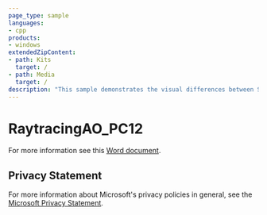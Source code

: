 ```yaml
---
page_type: sample
languages:
- cpp
products:
- windows
extendedZipContent:
- path: Kits
  target: /
- path: Media
  target: /
description: "This sample demonstrates the visual differences between Screen Space Ambient Occlusion and Ambient Occlusion using DirectX 12 with DirectX Raytracing (DXR)."
---
```


# RaytracingAO_PC12

For more information see this [Word document](https://github.com/microsoft/Xbox-ATG-Samples/blob/master/PCSamples/Raytracing/RaytracingAO_PC12/Readme.docx).

## Privacy Statement

For more information about Microsoft's privacy policies in general, see the [Microsoft Privacy Statement](https://privacy.microsoft.com/en-us/privacystatement/).
